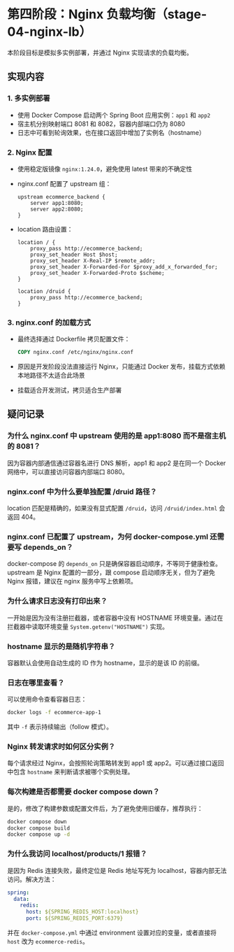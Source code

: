 # 第四阶段：Nginx 负载均衡（stage-04-nginx-lb）

本阶段目标是模拟多实例部署，并通过 Nginx 实现请求的负载均衡。

## 实现内容

### 1. 多实例部署

- 使用 Docker Compose 启动两个 Spring Boot 应用实例：`app1` 和 `app2`
- 宿主机分别映射端口 8081 和 8082，容器内部端口仍为 8080
- 日志中可看到轮询效果，也在接口返回中增加了实例名（hostname）

### 2. Nginx 配置

- 使用稳定版镜像 `nginx:1.24.0`，避免使用 latest 带来的不确定性
- nginx.conf 配置了 upstream 组：

  ```nginx
  upstream ecommerce_backend {
      server app1:8080;
      server app2:8080;
  }
  ```

- location 路由设置：

  ```nginx
  location / {
      proxy_pass http://ecommerce_backend;
      proxy_set_header Host $host;
      proxy_set_header X-Real-IP $remote_addr;
      proxy_set_header X-Forwarded-For $proxy_add_x_forwarded_for;
      proxy_set_header X-Forwarded-Proto $scheme;
  }

  location /druid {
      proxy_pass http://ecommerce_backend;
  }
  ```

### 3. nginx.conf 的加载方式

- 最终选择通过 Dockerfile 拷贝配置文件：

  ```dockerfile
  COPY nginx.conf /etc/nginx/nginx.conf
  ```

- 原因是开发阶段没法直接运行 Nginx，只能通过 Docker 发布，挂载方式依赖本地路径不太适合此场景
- 挂载适合开发测试，拷贝适合生产部署

## 疑问记录

### 为什么 nginx.conf 中 upstream 使用的是 app1:8080 而不是宿主机的 8081？

因为容器内部通信通过容器名进行 DNS 解析，app1 和 app2 是在同一个 Docker 网络中，可以直接访问容器内部端口 8080。

### nginx.conf 中为什么要单独配置 /druid 路径？

location 匹配是精确的，如果没有显式配置 `/druid`，访问 `/druid/index.html` 会返回 404。

### nginx.conf 已配置了 upstream，为何 docker-compose.yml 还需要写 depends_on？

docker-compose 的 `depends_on` 只是确保容器启动顺序，不等同于健康检查。upstream 是 Nginx 配置的一部分，跟 compose 启动顺序无关，但为了避免 Nginx 报错，建议在 nginx 服务中写上依赖项。

### 为什么请求日志没有打印出来？

一开始是因为没有注册拦截器，或者容器中没有 HOSTNAME 环境变量。通过在拦截器中读取环境变量 `System.getenv("HOSTNAME")` 实现。

### hostname 显示的是随机字符串？

容器默认会使用自动生成的 ID 作为 hostname，显示的是该 ID 的前缀。

### 日志在哪里查看？

可以使用命令查看容器日志：

```bash
docker logs -f ecommerce-app-1
```

其中 `-f` 表示持续输出（follow 模式）。

### Nginx 转发请求时如何区分实例？

每个请求经过 Nginx，会按照轮询策略转发到 app1 或 app2。可以通过接口返回中包含 `hostname` 来判断请求被哪个实例处理。

### 每次构建是否都需要 docker compose down？

是的，修改了构建参数或配置文件后，为了避免使用旧缓存，推荐执行：

```bash
docker compose down
docker compose build
docker compose up -d
```

### 为什么我访问 localhost/products/1 报错？

是因为 Redis 连接失败，最终定位是 Redis 地址写死为 localhost，容器内部无法访问。解决方法：

```yaml
spring:
  data:
    redis:
      host: ${SPRING_REDIS_HOST:localhost}
      port: ${SPRING_REDIS_PORT:6379}
```

并在 `docker-compose.yml` 中通过 environment 设置对应的变量，或者直接将 `host` 改为 `ecommerce-redis`。
